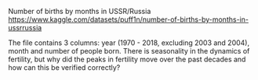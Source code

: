 Number of births by months in USSR/Russia
https://www.kaggle.com/datasets/puff1n/number-of-births-by-months-in-ussrrussia

The file contains 3 columns: year (1970 - 2018, excluding 2003 and 2004),
month and number of people born. There is seasonality in the dynamics of fertility,
but why did the peaks in fertility move over the past decades and how can this be verified correctly?
